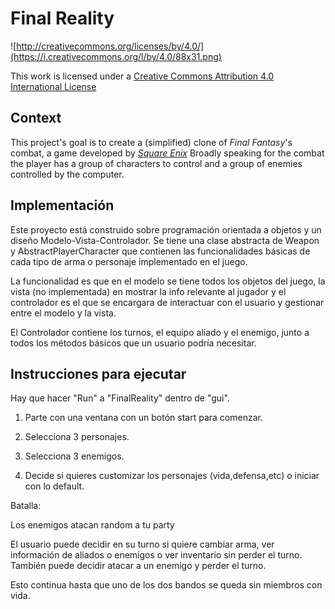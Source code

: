 Final Reality
=============

![http://creativecommons.org/licenses/by/4.0/](https://i.creativecommons.org/l/by/4.0/88x31.png)

This work is licensed under a 
[Creative Commons Attribution 4.0 International License](http://creativecommons.org/licenses/by/4.0/)

Context
-------

This project's goal is to create a (simplified) clone of _Final Fantasy_'s combat, a game developed
by [_Square Enix_](https://www.square-enix.com)
Broadly speaking for the combat the player has a group of characters to control and a group of 
enemies controlled by the computer.



Implementación
-------

Este proyecto está construido sobre programación orientada a objetos y un diseño Modelo-Vista-Controlador.
Se tiene una clase abstracta de Weapon y AbstractPlayerCharacter que contienen las funcionalidades básicas de cada tipo de arma o personaje implementado en el juego.

La funcionalidad es que en el modelo se tiene todos los objetos del juego, 
la vista (no implementada) en mostrar la info relevante al jugador y el 
controlador es el que se encargara de interactuar con el usuario y gestionar entre el modelo y la vista.

El Controlador contiene los turnos, el equipo aliado y el enemigo, junto a todos
los métodos básicos que un usuario podría necesitar.

Instrucciones para ejecutar
-------

Hay que hacer "Run" a "FinalReality" dentro de "gui".

1. Parte con una ventana con un botón start para comenzar.

2. Selecciona 3 personajes.

3. Selecciona 3 enemigos.

4. Decide si quieres customizar los personajes (vida,defensa,etc) o iniciar 
con lo default.

Batalla:

Los enemigos atacan random a tu party

El usuario puede decidir en su turno si quiere cambiar arma, ver información
de aliados o enemigos o ver inventario sin perder el turno. También puede decidir 
atacar a un enemigo y perder el turno.

Esto continua hasta que uno de los dos bandos se queda sin miembros con vida.